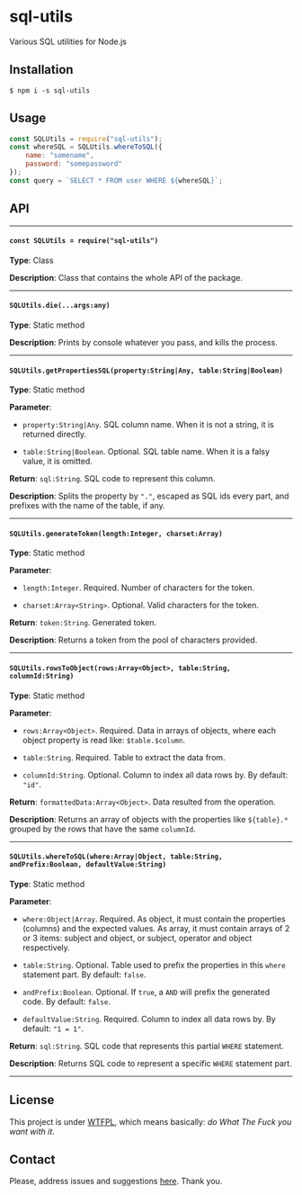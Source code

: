 # sql-utils

Various SQL utilities for Node.js

## Installation

`$ npm i -s sql-utils`

## Usage

```js
const SQLUtils = require("sql-utils");
const whereSQL = SQLUtils.whereToSQL({
	name: "somename",
	password: "somepassword"
});
const query = `SELECT * FROM user WHERE ${whereSQL}`;
```

## API

------



#### `const SQLUtils = require("sql-utils")`



**Type**:  Class


**Description**:  Class that contains the whole API of the package.




----

#### `SQLUtils.die(...args:any)`



**Type**:  Static method


**Description**:  Prints by console whatever you pass, and kills the process.




----

#### `SQLUtils.getPropertiesSQL(property:String|Any, table:String|Boolean)`



**Type**:  Static method


**Parameter**: 


  - `property:String|Any`. SQL column name. When it is not a string, it is returned directly.


  - `table:String|Boolean`. Optional. SQL table name. When it is a falsy value, it is omitted.


**Return**:  `sql:String`. SQL code to represent this column.


**Description**:  Splits the property by `"."`, escaped as SQL ids every part, and prefixes with the name of the table, if any.




----

#### `SQLUtils.generateToken(length:Integer, charset:Array)`



**Type**:  Static method


**Parameter**: 


  - `length:Integer`. Required. Number of characters for the token.


  - `charset:Array<String>`. Optional. Valid characters for the token.


**Return**:  `token:String`. Generated token.


**Description**:  Returns a token from the pool of characters provided.




----

#### `SQLUtils.rowsToObject(rows:Array<Object>, table:String, columnId:String)`



**Type**:  Static method


**Parameter**: 


  - `rows:Array<Object>`. Required. Data in arrays of objects, where each object property is read like: `$table.$column`.


  - `table:String`. Required. Table to extract the data from.


  - `columnId:String`. Optional. Column to index all data rows by. By default: `"id"`.


**Return**:  `formattedData:Array<Object>`. Data resulted from the operation.


**Description**:  Returns an array of objects with the properties like `${table}.*` grouped by the rows that have the same `columnId`.




----

#### `SQLUtils.whereToSQL(where:Array|Object, table:String, andPrefix:Boolean, defaultValue:String)`



**Type**:  Static method


**Parameter**: 


  - `where:Object|Array`. Required. As object, it must contain the properties (columns) and the expected values. As array, it must contain arrays of 2 or 3 items: subject and object, or subject, operator and object respectively.


  - `table:String`. Optional. Table used to prefix the properties in this `where` statement part. By default: `false`.


  - `andPrefix:Boolean`. Optional. If `true`, a ` AND ` will prefix the generated code. By default: `false`.


  - `defaultValue:String`. Required. Column to index all data rows by. By default: `"1 = 1"`.


**Return**:  `sql:String`. SQL code that represents this partial `WHERE` statement.


**Description**:  Returns SQL code to represent a specific `WHERE` statement part.





------

## License

This project is under [WTFPL](https://es.wikipedia.org/wiki/WTFPL), which means basically: *do What The Fuck you want with it*.

## Contact

Please, address issues and suggestions [here](https://github.com/allnulled/sql-utils/issues). Thank you.


